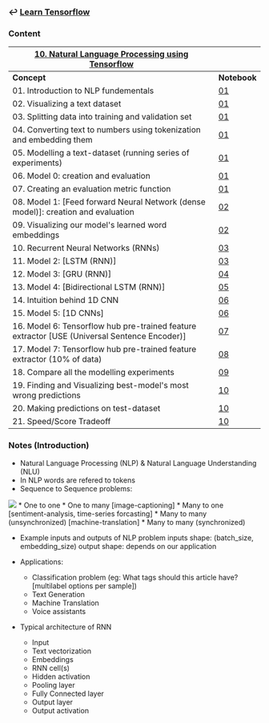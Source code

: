 ### ↩️ [**Learn Tensorflow**](../README.md)

### Content

| <u>**10. Natural Language Processing using Tensorflow**</u>  ||
|---------|----------|
| **Concept** | **Notebook** |
|01. Introduction to NLP fundementals |[01](01_nlp_using_tensorflow.ipynb)|
|02. Visualizing a text dataset |[01](01_nlp_using_tensorflow.ipynb)|
|03. Splitting data into training and validation set |[01](01_nlp_using_tensorflow.ipynb)|
|04. Converting text to numbers using tokenization and embedding them |[01](01_nlp_using_tensorflow.ipynb)|
|05. Modelling a text-dataset (running series of experiments) |[01](01_nlp_using_tensorflow.ipynb)|
|06. Model 0: creation and evaluation |[01](01_nlp_using_tensorflow.ipynb)|
|07. Creating an evaluation metric function |[01](01_nlp_using_tensorflow.ipynb)|
|08. Model 1: [Feed forward Neural Network (dense model)]: creation and evaluation |[02](02_nlp_using_tensorflow.ipynb)|
|09. Visualizing our model's learned word embeddings |[02](02_nlp_using_tensorflow.ipynb)|
|10. Recurrent Neural Networks (RNNs)|[03](03_nlp_using_tensorflow.ipynb)|
|11. Model 2: [LSTM (RNN)] |[03](03_nlp_using_tensorflow.ipynb)|
|12. Model 3: [GRU (RNN)] |[04](04_nlp_using_tensorflow.ipynb)|
|13. Model 4: [Bidirectional LSTM (RNN)] |[05](05_nlp_using_tensorflow.ipynb)|
|14. Intuition behind 1D CNN |[06](06_nlp_using_tensorflow.ipynb)|
|15. Model 5: [1D CNNs] |[06](06_nlp_using_tensorflow.ipynb)|
|16. Model 6: Tensorflow hub pre-trained feature extractor [USE (Universal Sentence Encoder)] |[07](07_nlp_using_tensorflow.ipynb)|
|17. Model 7: Tensorflow hub pre-trained feature extractor (10% of data) |[08](08_nlp_using_tensorflow.ipynb)|
|18. Compare all the modelling experiments |[09](09_nlp_using_tensorflow.ipynb)|
|19. Finding and Visualizing best-model's most wrong predictions |[10](10_nlp_using_tensorflow.ipynb)| 
|20. Making predictions on test-dataset |[10](10_nlp_using_tensorflow.ipynb)| 
|21. Speed/Score Tradeoff |[10](10_nlp_using_tensorflow.ipynb)|



### Notes (Introduction)
* Natural Language Processing (NLP) & Natural Language Understanding (NLU)
* In NLP words are refered to tokens
* Sequence to Sequence problems:
<img src='https://karpathy.github.io/assets/rnn/diags.jpeg'/>
  * One to one 
  * One to many [image-captioning]
  * Many to one [sentiment-analysis, time-series forcasting]
  * Many to many (unsynchronized) [machine-translation]
  * Many to many (synchronized) 

* Example inputs and outputs of NLP problem
  inputs shape: (batch_size, embedding_size)
  output shape: depends on our application  

* Applications:
  * Classification problem (eg: What tags should this article have? [multilabel options per sample])
  * Text Generation 
  * Machine Translation
  * Voice assistants

* Typical architecture of RNN
  * Input
  * Text vectorization
  * Embeddings
  * RNN cell(s)
  * Hidden activation
  * Pooling layer
  * Fully Connected layer
  * Output layer
  * Output activation
